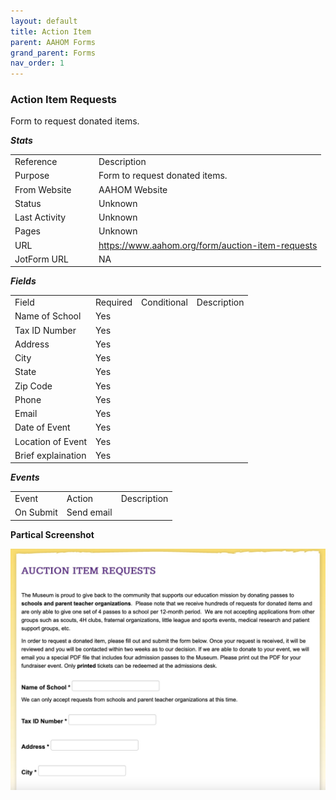 ```yaml
---
layout: default
title: Action Item
parent: AAHOM Forms
grand_parent: Forms
nav_order: 1
---
```


### Action Item Requests

Form to request donated items.

***Stats***

<table class="ws-table-all notranslate"> 
  <tbody>
    <tr class="tableTop">
     <td style="width:120px">Reference</td>
     <td>Description</td>
    </tr>
    <tr>
      <td>Purpose</td>
      <td>Form to request donated items.</td>
    </tr>
    <tr>
      <td>From Website</td>
      <td>AAHOM Website</td>
    </tr>
    <tr>
      <td>Status</td>
      <td>Unknown</td>
    </tr>
    <tr>
      <td>Last Activity</td>
      <td>Unknown</td>
    </tr>
    <tr>
      <td>Pages</td>
      <td>Unknown</td>
    </tr>
    <tr>
      <td>URL</td>
      <td><a href="https://www.aahom.org/form/auction-item-requests" target="_blank">https://www.aahom.org/form/auction-item-requests</a></td>
    </tr>
    <tr>
      <td>JotForm URL</td>
      <td>NA</td>
    </tr>
    
  </tbody>
</table>

***Fields***
<table class="ws-table-all notranslate"> 
  <tbody>
    <tr class="tableTop">
     <td>Field</td>
     <td style="width:30px">Required</td>
     <td>Conditional</td>
     <td>Description</td>
    </tr>
    <tr>
      <td>Name of School</td>
      <td>Yes</td>
      <td></td>
      <td></td>
    </tr>
    <tr>
      <td>Tax ID Number</td>
      <td>Yes</td>
      <td></td>
      <td></td>
    </tr>
    <tr>
      <td>Address</td>
      <td>Yes</td>
      <td></td>
      <td></td>
    </tr>
    <tr>
      <td>City</td>
      <td>Yes</td>
      <td></td>
      <td></td>
    </tr>
    <tr>
      <td>State</td>
      <td>Yes</td>
      <td></td>
      <td></td>
    </tr>
    <tr>
      <td>Zip Code</td>
      <td>Yes</td>
      <td></td>
      <td></td>
    </tr>
    <tr>
      <td>Phone</td>
      <td>Yes</td>
      <td></td>
      <td></td>
    </tr>
    <tr>
      <td>Email</td>
      <td>Yes</td>
      <td></td>
      <td></td>
    </tr>
    <tr>
      <td>Date of Event</td>
      <td>Yes</td>
      <td></td>
      <td></td>
    </tr>
    <tr>
      <td>Location of Event</td>
      <td>Yes</td>
      <td></td>
      <td></td>
    </tr>
    <tr>
      <td>Brief explaination</td>
      <td>Yes</td>
      <td></td>
      <td></td>
    </tr>
  </tbody>
</table>


***Events***
<table class="ws-table-all notranslate"> 
  <tbody>
    <tr class="tableTop">
     <td>Event</td>
     <td>Action</td>
     <td>Description</td>
    </tr>
    <tr>
      <td>On Submit</td>
      <td>Send email</td>
      <td></td>
    </tr>
  </tbody>
</table>



**Partical Screenshot**

![Alt Action Item Request](../../assets/images/action_item_request.jpg "Action Item Request")